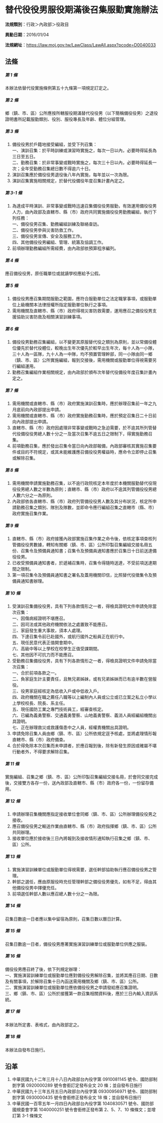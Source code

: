 # 替代役役男服役期滿後召集服勤實施辦法


**法規類別**：行政＞內政部＞役政目

**異動日期**：2016/01/04  

**法規網址**：https://law.moj.gov.tw/LawClass/LawAll.aspx?pcode=D0040033



## 法條
##### 第 1 條
本辦法依替代役實施條例第五十九條第一項規定訂定之。

##### 第 2 條
鄉（鎮、市、區）公所應按所轄服役期滿替代役役男（以下簡稱備役役男）之退役證明書所記載服勤類別、役別、服役專長及年齡、體位分組管理。

##### 第 3 條
1. 備役役男於戶籍地接受編組，並受下列召集：  
一、演訓召集：於平時訓練或演習時實施之，每次一日以內，必要時得延長為三日至五日。  
二、勤務召集：於非常事變或戰時實施之，每次三十日以內，必要時得延長一次；全年受勤務召集總日數不得逾六十日。
1. 演訓召集應於備役役男退役後八年內實施，每年並以一次為限。
1. 演訓召集實施相關規定，於替代役備役年度召集計畫內定之。

##### 第 3-1 條
1. 為達成平時演訓、非常事變或戰時迅速召集備役役男服勤，有效運用備役役男人力，由內政部及直轄市、縣（市）政府共同實施備役役男勤務編組，執行下列任務：  
一、備役役男召集、勤務編組訓練及聯絡查訪。  
二、備役役男參與災害防救工作。  
三、備役役男宣傳、安全及服務工作。  
四、其他備役役男編組、管理、統籌及協調工作。
1. 前項辦理勤務編組所需經費，由內政部依預算程序編列。

##### 第 4 條
應召備役役男，原任職單位或就讀學校應給予公假。

##### 第 5 條
1. 備役役男應召集期間服勤之範圍，應符合服勤單位之法定職掌事項，或服勤單位上級機關本法律授權所指定服勤單位執行之事項。
1. 需用機關及直轄市、縣（市）政府得視災害防救需要，運用應召之備役役男支援協助災害防救及相關演習訓練事項。

##### 第 6 條
1. 備役役男勤務召集編組，以不變更其原服替代役之類別為原則，並以常備役體位優先於替代役體位，較晚出生年次優先於較早出生年次，每十人為一小隊，三十人為一區隊，九十人為一中隊，均不預置管理幹部，同一小隊由同一鄉（鎮、市、區）公所實施編組，報到交接後，需用機關或服勤單位得視需要另行編組運用。
1. 勤務召集編組作業相關規定，由內政部於頒布次年替代役備役年度召集計畫內定之。

##### 第 7 條
1. 需用機關或直轄市、縣（市）政府實施演訓召集時，應於辦理召集前一年之九月底前向內政部提出申請。
1. 需用機關或直轄市、縣（市）政府實施勤務召集時，應於預定召集日二十日前向內政部提出申請。
1. 直轄市、縣（市）政府因處理非常事變或戰時之急迫需要，於不逾其所列管替代役備役役男總人數十分之一及當次召集不逾五日之限制下，得實施勤務召集。
1. 前項勤務召集，應於發出召集令當日向內政部報備，內政部審核其實施召集要件或目的不符規定，或其未能維護應召備役役男權益時，應命令立即停止召集或解除召集。

##### 第 8 條
1. 需用機關申請實施勤務召集，以不逾行政院核定本年度於本機關服勤替代役現役役男總人數之半數為原則；直轄市、縣（市）政府以不逾其列管備役役男總人數六分之一為原則。
1. 內政部依各直轄市、縣（市）政府列管備役役男人數及其分布狀況，核定所申請勤務召集之類別、隊別及隊數，並即命令應行編組召集之直轄市（縣、市）政府實施召集作業。

##### 第 9 條
1. 直轄市、縣（市）政府接獲內政部實施召集作業之命令後，依核定事項查核列管備役役男數據，轉知有關鄉（鎮、市、區）公所印製召集編組交接名冊五份、召集令及預備員通知書；召集令及預備員通知書應於召集日十日前送達備役役男。
1. 已收受預備員通知書者，於遞補召集時，召集令得隨時送達，不受前項送達期間之限制。
1. 第一項召集令及預備員通知書之署名及蓋用機關印信，比照替代役徵集令及預備員通知書辦理。

##### 第 10 條
1. 受演訓召集備役役男，具有下列各款情形之一者，得檢具證明文件申請免除當次召集：  
一、因傷病經證明不堪應召。  
二、因司法或其他政府機關依法之處置致不能應召。  
三、家庭發生重大事故，須本人處理。  
四、下達召集令前已赴國外，或航行國外之船員正在航行中。  
五、現任民意代表正值開會期中。  
六、高級中等以上學校在校學生正值受課期間。  
七、其他因不可抗力而不能應召。
1. 受勤務召集備役役男，具有下列各款情形之一者，得檢具證明文件申請免除當次召集：  
一、合於前項各款之一。  
二、負家庭生計主要責任，且無兄弟姊妹，或有兄弟姊妹而已有逾半數在營服役。  
三、役男家庭經核定為低收入戶或中低收入戶。  
四、政府機關在職之薦任八職等以上編制內人員或公立或已立案之私立小學以上學校校長、院長、系主任。  
五、現任國防工業之專門技術員工，經審查核定。  
六、已編為義勇警察、交通義勇警察、山地義勇警察、義消人員經編組機關出具證明。  
七、正在辦理救災或救護傷患中之人員，經權責機關出具證明。
1. 申請免除召集人員由鄉（鎮、市、區）公所依規定逕予核處，並將處理情形報直轄市、縣（市）政府備查。
1. 合於得免除本次召集而未申請者，於應召報到後，除有新發生原因或確屬不堪行動者外，不得要求解除召集。

##### 第 11 條
實施編組、召集之鄉（鎮、市、區）公所印製召集編組交接名冊，於會同交接完成後，交接雙方各存一份，送內政部及直轄市、縣（市）政府各一份，一份留存備用。

##### 第 12 條
1. 申請辦理召集機關應指定接收單位會同鄉（鎮、市、區）公所辦理備役役男之接收。
1. 應召備役役男之輸送作業由直轄市、縣（市）政府指揮鄉（鎮、市、區）公所共同辦理。
1. 接收單位應於接收後三日內將報到及接收情形通知執行召集之鄉（鎮、市、區）公所。

##### 第 13 條
1. 實施演習訓練單位或服勤單位得視需要，選任幹部協助執行應召備役役男之管理。
1. 幹部之選任，應由原服役時充任管理幹部之備役役男優先，如有不足，得由其他備役役男中擇優充任。
1. 前項選任幹部人數以應召總人數十分之一為限。

##### 第 14 條
召集日數逾一日者應以集中留宿為原則，召集日數以曆日計算。

##### 第 15 條
召集日數逾一日者，備役役男應著實施演習訓練單位或服勤單位供應之服裝。

##### 第 16 條
備役役男應召終了後，依下列規定辦理：  
一、實施演習訓練單位或服勤單位應對備役役男解除召集，並將其應召日期、日數及有關事項，於解除召集十日內函送需用機關及鄉（鎮、市、區）公所。  
二、實施演習訓練單位或服勤單位應依備役役男之申請發給應召集證明。  
三、鄉（鎮、市、區）公所於接獲第一款召集相關資料後，應於三日內輸入資訊系統。

##### 第 17 條
本辦法所定書、表格式，由內政部定之。

##### 第 18 條
本辦法自發布日施行。

## 沿革
1. 中華民國九十二年三月十八日內政部台內役字第 0910081145 號令、國防部制剴字第 0920000289 號令會銜訂定發布全文 20 條；並自發布日施行
1. 中華民國九十三年五月五日內政部台內役字第 09300956971  號令、國防部制剴字第 0930000435 號令會銜修正發布全文 18 條；並自發布日施行
1. 中華民國一百零五年一月四日內政部台內役字第 1040830571 號令、國防部國規委會字第 1040000251 號令會銜修正發布第 2、5、7、10  條條文；並增訂第 3-1  條條文
